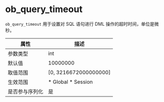 ob_query_timeout 
=====================================

`ob_query_timeout` 用于设置对 SQL 语句进行 DML 操作的超时时间，单位是微秒。


| **属性**  |                                                   **描述**                                                   |
|---------|------------------------------------------------------------------------------------------------------------|
| 参数类型    | int                                                                                                        |
| 默认值     | 10000000                                                                                                   |
| 取值范围    | \[0, 3216672000000000\]                                                                                    |
| 生效范围    | * Global   * Session    |
| 是否参与序列化 | 是                                                                                                          |


